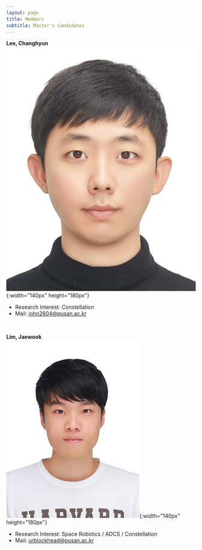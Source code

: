 ```yaml
---
layout: page
title: Members
subtitle: Master's Candidates
---
```


**Lee, Changhyun**  
![Lee, Changhyun](/assets/img/이창현.jpg){:width="140px" height="180px"}

- Research Interest: Constellation
- Mail: john2604@pusan.ac.kr

<br>

**Lim, Jaewook**  
![Lim, Jaewook](/assets/img/임재욱.jpg){:width="140px" height="180px"}

- Research Interest: Space Robotics / ADCS / Constellation
- Mail: urblockhead@pusan.ac.kr
